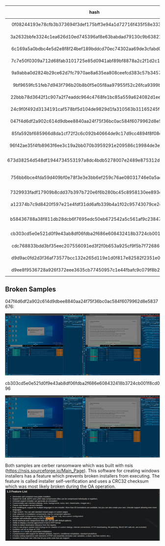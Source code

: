 


hash | original | evasive | modifications | minimal | minimal modifications
:-: |:-: | :-: | :-: | :-: | :-:
0f08244193e78cfb3b373694f3def175bff3e94a1d72716f435f58e3331a942d | https://app.any.run/tasks/1bd2211d-1283-46dc-a501-4ea9cb5ca386 | https://app.any.run/tasks/5e8c2c8c-ee5f-4b77-ac10-b1d0d5f2a67b | CR OA | minimal | mod
3a2632bbfe3324c1ea626d10ed745396af8e63babdad79130c9b63821cdadfbc | https://app.any.run/tasks/08b37c25-1052-4c0d-9534-a0e5e33fc973 | https://app.any.run/tasks/e1ee4b88-f73d-41ee-8044-a8b49780e2e0 | OA | minimal | mod
6c169a5a0bdbc4e5d2e8f8f24bef189bddcd70ec74302aa69de3cfabd07c3a27 | https://app.any.run/tasks/5396080e-3921-4a7e-8732-04bc5ee1f945 | https://app.any.run/tasks/6dfb6ca6-701c-4067-8aff-b41098be31c7 | RD BC SP SP SR SR SR SR | minimal | mod
7c7e50f0309a712d68fab3101725e85d0941abf89bf8878a2c2f1d2c1d0cf004 | https://app.any.run/tasks/beb4d96b-7c98-402f-b564-68ae888e99ef | https://app.any.run/tasks/55ca6133-3f2d-4f9d-9091-0793f990bf22 | CR SP RD SR SR | minimal | mod
9a9abba0d2824b29ce62d7fc7970ae8a635ea808ceefcd383c57b3457ef1febe | https://app.any.run/tasks/12097f64-7281-4fd2-ae2e-8fa620c49802 | https://app.any.run/tasks/95a1a6f2-0dd3-4bba-8ee2-b3b801232e01 | CR OA BC OA OA | minimal | mod
9bf9659fc51feb7d943f796b20b8b0f5e05f8aa97955f52c26fca9399baf50c5 | https://app.any.run/tasks/e3070cf7-e74a-4098-8c1a-cbc502f9f26a | https://app.any.run/tasks/6626d7ea-ad1b-45fe-82b7-a6053df76292 | SA OA SA | minimal | mod
22bbb78d3642f1c907a2f7eaddc964c4768fe1bc85a559a624082d1ee1fa5c81 | https://app.any.run/tasks/343a1dc1-d69a-4de6-927a-2fdbef65e528 | https://app.any.run/tasks/d0763f78-fff3-459b-acf4-0169b81cdd93 | OA | minimal | mod
24c9f0f492d3134191caf578bf5d104de9829d1fa310563b31165245f5d13a8c | https://app.any.run/tasks/211e79cd-8b9f-4b50-9bba-46133dbc4e61 | https://app.any.run/tasks/ea9712bb-0eb1-4248-bb33-1bf58011316c | CR OA OA RC OA SP OA | minimal | mod
047f4d6df2a902c614d9dbee8840aa24f75f36bc0ac584f6079962d8e5837676 | https://app.any.run/tasks/bf28e0a9-be9b-467d-82e5-941c1a68742b | https://app.any.run/tasks/6268446e-056e-483a-a53d-f39444e62222 | CR BC OA | minimal | mod
85fa592bf685966d8da1cf72f2c6c092b40664de9c17d9cc4894f8f08e06f567 | https://app.any.run/tasks/7980002f-911e-4bf3-8f7d-ad9bcc29b011 | https://app.any.run/tasks/49333ff3-825c-4cad-9e10-aedcd971277f | OA | minimal | mod
96f42ae35f4fb8963f6ee3c19a2bb070b3959291e209586c19984de3e2b544b8 | https://app.any.run/tasks/873639f7-f4a1-43aa-abb9-7999b74e1db1 | https://app.any.run/tasks/d854a59f-2663-4f43-8c86-3f51278a75a7 | SA OA SR OA OA RD SR | minimal | mod
673d38254d548df1944734553197a8dc4bdb5278007e2489e875312d93339d6c | https://app.any.run/tasks/807d2bc8-44c1-4ddb-a2f3-5c3106b8206b | https://app.any.run/tasks/2a4c4dff-cc73-4d69-8872-8e5c59ad0ba7 | SA OA OA BC RC SR RD SA SR SR | minimal | mod
756bb6bce4fda59d409bf0e78f3e3e3bb6ef259c76ae08031746e0a5ad01ed42 | https://app.any.run/tasks/1b6c55c0-080a-4211-b323-df47436601d6 | https://app.any.run/tasks/407dc9b5-c3c8-4d31-af97-8b9cad34e22a | RC RD OA OA SP SA BC SP SR OA | minimal | mod
7329933fadf17909b8cdd37b397b720e6f6b280bc45c8958130ee893e24f81bf | https://app.any.run/tasks/916a576c-62a2-4172-b8ad-471fb47e837f | https://app.any.run/tasks/94220edd-77b5-4dc3-bc46-581cff2f84fc | RD OA RC BC OA | minimal | mod
a12374b7c9d8420f597e21e4fdf31dd6afb339b4a1f02c95743079ce2e1b5c96 | https://app.any.run/tasks/fff3925e-50e9-4130-8125-446d5a648499 | https://app.any.run/tasks/c1702aa0-ceef-4800-bc74-52ba55636fe3 | BC SR SR | minimal | mod
b58436788a38f811db28dcb6f7695edc50eb672542a5c561af9c238475fca79e | https://app.any.run/tasks/44b35e4b-7851-4be7-9076-c0e1161cb9c1 | https://app.any.run/tasks/e69f2876-a5ff-4fc9-bc08-4279f44da87e | CR RD BC SP RC SR OA SP SA | minimal | mod
cb303cd5e0e521d0f9e43ab8df06fdba2f686e608432418b3724cb001f8cd096 | https://app.any.run/tasks/53b9c9eb-c828-4699-a141-8bbfaae2749e | https://app.any.run/tasks/30869b71-61b1-41eb-abe9-ec4f620c9162 | SP SP OA | minimal | mod
cdc768833bdd3bf35eec207556091ed3f2f0b653a925cf9f5b7f72686d00a6fd | https://app.any.run/tasks/daa28fdc-8413-43ac-bef0-0eb6695bdef4 | https://app.any.run/tasks/090390c4-7edb-426f-9c2f-d88c962ee22a | CR RD OA SP OA RC SA OA | minimal | mod
d9d9ac0fd2d3f36af73577bcc132e265d119e1d0f817e82582f2351e000edacf | https://app.any.run/tasks/b558ca61-edb0-4a12-9832-e1e246462cb3 | https://app.any.run/tasks/0c638036-e5db-4173-8ea7-5ea818f2ab5b | CR OA | minimal | mod
d9ee8f9536728a926f372eee3635cb77450957c1e44fbafc9c079f8b2e7bf69e | https://app.any.run/tasks/8f0f0a00-b84d-48cd-8337-265d6e1c664f | https://app.any.run/tasks/f81206d0-486b-4954-aed2-edadf63cd98e | SP SR BC OA | minimal | mod


## Broken Samples
047f4d6df2a902c614d9dbee8840aa24f75f36bc0ac584f6079962d8e5837676:

![alt text](image.png)


cb303cd5e0e521d0f9e43ab8df06fdba2f686e608432418b3724cb001f8cd096

![alt text](image-1.png)



Both samples are cerber ransomware which was built with nsis (https://nsis.sourceforge.io/Main_Page).
This software for creating windows installers has a feature which prevents broken installers from executing.
The feature is called installer self-verification and uses a CRC32 checksum which was most likely broken during the OA operation.
![alt text](image-2.png)

